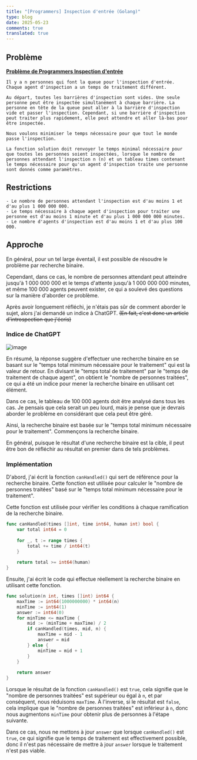 ```yaml
---
title: "[Programmers] Inspection d'entrée (Golang)"
type: blog
date: 2025-05-23
comments: true
translated: true
---
```


## Problème
[**Problème de Programmers Inspection d'entrée**](https://school.programmers.co.kr/learn/courses/30/lessons/43238)
```
Il y a n personnes qui font la queue pour l'inspection d'entrée. Chaque agent d'inspection a un temps de traitement différent.

Au départ, toutes les barrières d'inspection sont vides. Une seule personne peut être inspectée simultanément à chaque barrière. La personne en tête de la queue peut aller à la barrière d'inspection vide et passer l'inspection. Cependant, si une barrière d'inspection peut traiter plus rapidement, elle peut attendre et aller là-bas pour être inspectée.

Nous voulons minimiser le temps nécessaire pour que tout le monde passe l'inspection.

La fonction solution doit renvoyer le temps minimal nécessaire pour que toutes les personnes soient inspectées, lorsque le nombre de personnes attendant l'inspection n (n) et un tableau times contenant le temps nécessaire pour qu'un agent d'inspection traite une personne sont donnés comme paramètres.
```

## Restrictions
```
- Le nombre de personnes attendant l'inspection est d'au moins 1 et d'au plus 1 000 000 000.
- Le temps nécessaire à chaque agent d'inspection pour traiter une personne est d'au moins 1 minute et d'au plus 1 000 000 000 minutes.
- Le nombre d'agents d'inspection est d'au moins 1 et d'au plus 100 000.
```

## Approche
En général, pour un tel large éventail, il est possible de résoudre le problème par recherche binaire.

Cependant, dans ce cas, le nombre de personnes attendant peut atteindre jusqu'à 1 000 000 000 et le temps d'attente jusqu'à 1 000 000 000 minutes, et même 100 000 agents peuvent exister, ce qui a soulevé des questions sur la manière d'aborder ce problème.

Après avoir longuement réfléchi, je n'étais pas sûr de comment aborder le sujet, alors j'ai demandé un indice à ChatGPT.
~~(En fait, c'est donc un article d'introspection que j'écris)~~ 

### Indice de ChatGPT

![image](/images/algorithm/programmers-43238-1747970726257.png)

En résumé, la réponse suggère d'effectuer une recherche binaire en se basant sur le "temps total minimum nécessaire pour le traitement" qui est la valeur de retour. En divisant le "temps total de traitement" par le "temps de traitement de chaque agent", on obtient le "nombre de personnes traitées", ce qui a été un indice pour mener la recherche binaire en utilisant cet élément.

Dans ce cas, le tableau de 100 000 agents doit être analysé dans tous les cas. Je pensais que cela serait un peu lourd, mais je pense que je devrais aborder le problème en considérant que cela peut être géré.

Ainsi, la recherche binaire est basée sur le "temps total minimum nécessaire pour le traitement". Commençons la recherche binaire.

En général, puisque le résultat d'une recherche binaire est la cible, il peut être bon de réfléchir au résultat en premier dans de tels problèmes.

### Implémentation

D'abord, j'ai écrit la fonction `canHandled()` qui sert de référence pour la recherche binaire. Cette fonction est utilisée pour calculer le "nombre de personnes traitées" basé sur le "temps total minimum nécessaire pour le traitement".

Cette fonction est utilisée pour vérifier les conditions à chaque ramification de la recherche binaire.
```go
func canHandled(times []int, time int64, human int) bool {
	var total int64 = 0
	
    for _, t := range times {
		total += time / int64(t)
	}
    
	return total >= int64(human)
}
```

Ensuite, j'ai écrit le code qui effectue réellement la recherche binaire en utilisant cette fonction.
```go
func solution(n int, times []int) int64 {
    maxTime := int64(1000000000) * int64(n)
    minTime := int64(1)
    answer := int64(0)
    for minTime <= maxTime {
        mid := (minTime + maxTime) / 2
        if canHandled(times, mid, n) {
            maxTime = mid - 1
            answer = mid
        } else {
            minTime = mid + 1
        }
    }
	
    return answer
}
```

Lorsque le résultat de la fonction `canHandled()` est `true`, cela signifie que le "nombre de personnes traitées" est supérieur ou égal à `n`, et par conséquent, nous réduisons `maxTime`.
À l'inverse, si le résultat est `false`, cela implique que le "nombre de personnes traitées" est inférieur à `n`, donc nous augmentons `minTime` pour obtenir plus de personnes à l'étape suivante.

Dans ce cas, nous ne mettons à jour `answer` que lorsque `canHandled()` est `true`, ce qui signifie que le temps de traitement est effectivement possible, donc il n'est pas nécessaire de mettre à jour `answer` lorsque le traitement n'est pas viable.